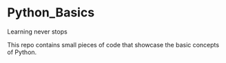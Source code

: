 # Python_Basics
Learning never stops

This repo contains small pieces of code that showcase the basic concepts of Python.
